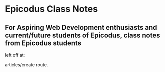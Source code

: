 Epicodus Class Notes
======================

For Aspiring Web Development enthusiasts and current/future students of Epicodus, class notes from Epicodus students
-----------------------------


left off at:

articles/create route.


